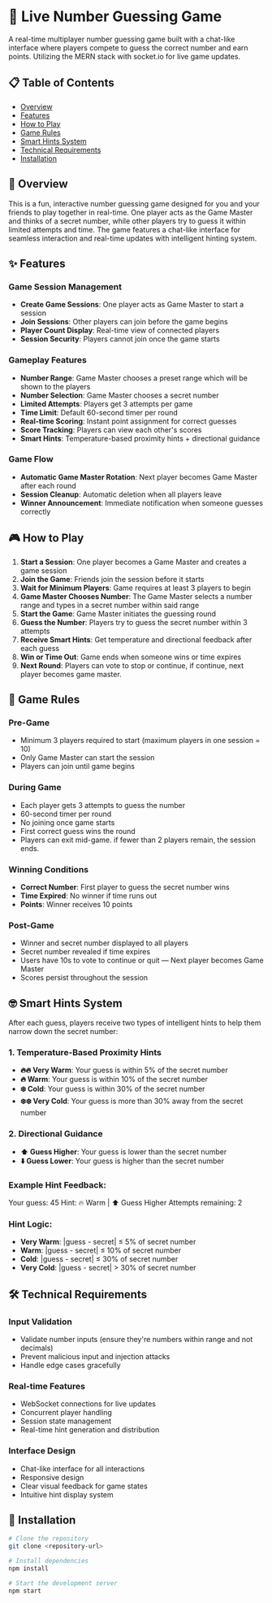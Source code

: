 # 🎯 Live Number Guessing Game

A real-time multiplayer number guessing game built with a chat-like interface where players compete to guess the correct number and earn points. Utilizing the MERN stack with socket.io for live game updates.

## 📋 Table of Contents
- [Overview](#overview)
- [Features](#features)
- [How to Play](#how-to-play)
- [Game Rules](#game-rules)
- [Smart Hints System](#smart-hints-system)
- [Technical Requirements](#technical-requirements)
- [Installation](#installation)

## 📖 Overview

This is a fun, interactive number guessing game designed for you and your friends to play together in real-time. One player acts as the Game Master and thinks of a secret number, while other players try to guess it within limited attempts and time. The game features a chat-like interface for seamless interaction and real-time updates with intelligent hinting system.

## ✨ Features

### Game Session Management
- **Create Game Sessions**: One player acts as Game Master to start a session
- **Join Sessions**: Other players can join before the game begins
- **Player Count Display**: Real-time view of connected players
- **Session Security**: Players cannot join once the game starts

### Gameplay Features
- **Number Range**: Game Master chooses a preset range which will be shown to the players
- **Number Selection**: Game Master chooses a secret number
- **Limited Attempts**: Players get 3 attempts per game
- **Time Limit**: Default 60-second timer per round
- **Real-time Scoring**: Instant point assignment for correct guesses
- **Score Tracking**: Players can view each other's scores
- **Smart Hints**: Temperature-based proximity hints + directional guidance

### Game Flow
- **Automatic Game Master Rotation**: Next player becomes Game Master after each round
- **Session Cleanup**: Automatic deletion when all players leave
- **Winner Announcement**: Immediate notification when someone guesses correctly

## 🎮 How to Play

1. **Start a Session**: One player becomes a Game Master and creates a game session
2. **Join the Game**: Friends join the session before it starts
3. **Wait for Minimum Players**: Game requires at least 3 players to begin
4. **Game Master Chooses Number**: The Game Master selects a number range and types in a secret number within said range 
5. **Start the Game**: Game Master initiates the guessing round
6. **Guess the Number**: Players try to guess the secret number within 3 attempts
7. **Receive Smart Hints**: Get temperature and directional feedback after each guess
8. **Win or Time Out**: Game ends when someone wins or time expires
9. **Next Round**: Players can vote to stop or continue, if continue, next player becomes game master.

## 📜 Game Rules

### Pre-Game
- Minimum 3 players required to start (maximum players in one session = 10)
- Only Game Master can start the session
- Players can join until game begins

### During Game
- Each player gets 3 attempts to guess the number
- 60-second timer per round
- No joining once game starts
- First correct guess wins the round
- Players can exit mid-game. if fewer than 2 players remain, the session ends. 

### Winning Conditions
- **Correct Number**: First player to guess the secret number wins
- **Time Expired**: No winner if time runs out
- **Points**: Winner receives 10 points

### Post-Game
- Winner and secret number displayed to all players
- Secret number revealed if time expires
- Users have 10s to vote to continue or quit — Next player becomes Game Master
- Scores persist throughout the session


## 🤓 Smart Hints System

After each guess, players receive two types of intelligent hints to help them narrow down the secret number:

### 1. Temperature-Based Proximity Hints
- **🔥🔥 Very Warm**: Your guess is within 5% of the secret number
- **🔥 Warm**: Your guess is within 10% of the secret number  
- **❄️ Cold**: Your guess is within 30% of the secret number
- **❄️❄️ Very Cold**: Your guess is more than 30% away from the secret number

### 2. Directional Guidance
- **⬆️ Guess Higher**: Your guess is lower than the secret number
- **⬇️ Guess Lower**: Your guess is higher than the secret number

### Example Hint Feedback:
Your guess: 45
Hint: 🔥 Warm | ⬆️ Guess Higher
Attempts remaining: 2


### Hint Logic:
- **Very Warm**: |guess - secret| ≤ 5% of secret number
- **Warm**: |guess - secret| ≤ 10% of secret number
- **Cold**: |guess - secret| ≤ 30% of secret number
- **Very Cold**: |guess - secret| > 30% of secret number

## 🛠 Technical Requirements

### Input Validation
- Validate number inputs (ensure they're numbers within range and not decimals)
- Prevent malicious input and injection attacks
- Handle edge cases gracefully

### Real-time Features
- WebSocket connections for live updates
- Concurrent player handling
- Session state management
- Real-time hint generation and distribution

### Interface Design
- Chat-like interface for all interactions
- Responsive design
- Clear visual feedback for game states
- Intuitive hint display system

## 🚀 Installation

```bash
# Clone the repository
git clone <repository-url>

# Install dependencies
npm install

# Start the development server
npm start